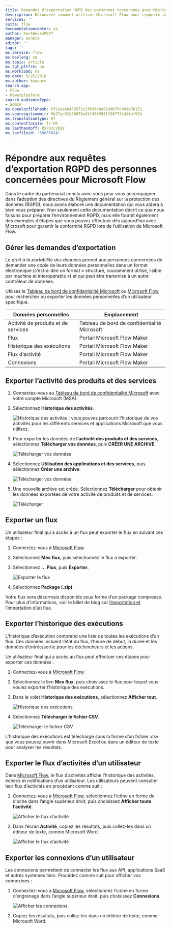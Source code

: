 ```yaml
---
title: Demandes d’exportation RGPD des personnes concernées avec Microsoft Flow pour les comptes Microsoft (MSA) | Microsoft Docs
description: Découvrez comment utiliser Microsoft Flow pour répondre aux demandes d’exportation RGPD des personnes concernées pour les comptes Microsoft.
services: ''
suite: flow
documentationcenter: na
author: KentWeareMSFT
manager: anneta
editor: ''
tags: ''
ms.service: flow
ms.devlang: na
ms.topic: article
ms.tgt_pltfrm: na
ms.workload: na
ms.date: 5/25/2018
ms.author: keweare
search.app:
- Flow
- Powerplatform
search.audienceType:
- admin
ms.openlocfilehash: 6f181a66453573c2f636cbe5130b7fc003a3b151
ms.sourcegitcommit: 5b27ac91b56078e91f45f993f1967731d14af92b
ms.translationtype: HT
ms.contentlocale: fr-FR
ms.lasthandoff: 05/03/2019
ms.locfileid: "65035024"
---
```

# <a name="responding-to-gdpr-data-subject-export-requests-for-microsoft-flow"></a>Répondre aux requêtes d’exportation RGPD des personnes concernées pour Microsoft Flow

Dans le cadre du partenariat conclu avec vous pour vous accompagner dans l’adoption des directives du Règlement général sur la protection des données (RGPD), nous avons élaboré une documentation qui vous aidera à bien vous préparer. Non seulement cette documentation décrit ce que nous faisons pour préparer l’environnement RGPD, mais elle fournit également des exemples d’étapes que vous pouvez effectuer dès aujourd'hui avec Microsoft pour garantir la conformité RGPD lors de l’utilisation de Microsoft Flow.

## <a name="manage-export-requests"></a>Gérer les demandes d’exportation

Le *droit à la portabilité des données* permet aux personnes concernées de demander une copie de leurs données personnelles dans un format électronique (c’est-à-dire un format « structuré, couramment utilisé, lisible par machine et interopérable ») et qui peut être transmise à un autre contrôleur de données.

Utilisez le [Tableau de bord de confidentialité Microsoft](https://account.microsoft.com/privacy/) ou [Microsoft Flow](https://flow.microsoft.com/) pour rechercher ou exporter les données personnelles d’un utilisateur spécifique.

|Données personnelles|Emplacement|
|-----------------|-------------------|
|Activité de produits et de services|Tableau de bord de confidentialité Microsoft|
|Flux|Portail Microsoft Flow Maker|
|Historique des exécutions|Portail Microsoft Flow Maker|
|Flux d’activité|Portail Microsoft Flow Maker|
|Connexions|Portail Microsoft Flow Maker|

## <a name="export-product-and-service-activity"></a>Exporter l’activité des produits et des services

1. Connectez-vous au [Tableau de bord de confidentialité Microsoft](https://account.microsoft.com/privacy/) avec votre compte Microsoft (MSA).
1. Sélectionnez **Historique des activités**.

    ![Historique des activités](./media/gdpr-dsr-export-msa/activityhistory.png) : vous pouvez parcourir l’historique de vos activités pour les différents services et applications Microsoft que vous utilisez.
1. Pour exporter les données de **l’activité des produits et des services**, sélectionnez **Télécharger vos données**, puis **CRÉER UNE ARCHIVE**.

    ![Télécharger vos données](./media/gdpr-dsr-export-msa/downloaddata.png)

1. Sélectionnez **Utilisation des applications et des services**, puis sélectionnez **Créer une archive**.

    ![Télécharger vos données](./media/gdpr-dsr-export-msa/create-archive.png)
1. Une nouvelle archive est créée. Sélectionnez **Télécharger** pour obtenir les données exportées de votre activité de produits et de services.

    ![Télécharger](./media/gdpr-dsr-export-msa/download.png)

## <a name="export-a-flow"></a>Exporter un flux

Un utilisateur final qui a accès à un flux peut exporter le flux en suivant ces étapes :

1. Connectez-vous à [Microsoft Flow](https://flow.microsoft.com/).

1. Sélectionnez **Mes flux**, puis sélectionnez le flux à exporter.

1. Sélectionnez **... Plus**, puis **Exporter**.

    ![Exporter le flux](./media/gdpr-dsr-export/export-flow.png)

1. Sélectionnez **Package (.zip)**.

Votre flux sera désormais disponible sous forme d’un package compressé. Pour plus d’informations, voir le billet de blog sur [l’exportation et l’importation d’un flux](https://flow.microsoft.com/blog/import-export-bap-packages/).

## <a name="export-run-history"></a>Exporter l’historique des exécutions

L’historique d’exécution comprend une liste de toutes les exécutions d’un flux. Ces données incluent l’état du flux, l’heure de début, la durée et les données d’entrée/sortie pour les déclencheurs et les actions.

Un utilisateur final qui a accès au flux peut effectuer ces étapes pour exporter ces données :

1. Connectez-vous à [Microsoft Flow](https://flow.microsoft.com/).
1. Sélectionnez le lien **Mes flux**, puis choisissez le flux pour lequel vous voulez exporter l’historique des exécutions.
1. Dans le volet **Historique des exécutions**, sélectionnez **Afficher tout**.

    ![Historique des exécutions](./media/gdpr-dsr-export/run-history.png)

1. Sélectionnez **Télécharger le fichier CSV**.

    ![Télécharger le fichier CSV](./media/gdpr-dsr-export/download-csv.png)

L’historique des exécutions est téléchargé sous la forme d’un fichier .csv que vous pouvez ouvrir dans Microsoft Excel ou dans un éditeur de texte pour analyser les résultats.

## <a name="export-a-users-activity-feed"></a>Exporter le flux d’activités d’un utilisateur

Dans [Microsoft Flow](https://flow.microsoft.com/), le flux d’activités affiche l’historique des activités, échecs et notifications d’un utilisateur. Les utilisateurs peuvent consulter leur flux d’activités en procédant comme suit :

1. Connectez-vous à [Microsoft Flow](http://flow.microsoft.com/), sélectionnez l’icône en forme de cloche dans l’angle supérieur droit, puis choisissez **Afficher toute l’activité**.

    ![Afficher le flux d’activité](./media/gdpr-dsr-export/show-activity-feed.png)

1. Dans l’écran **Activité**, copiez les résultats, puis collez-les dans un éditeur de texte, comme Microsoft Word.

    ![Afficher le flux d’activité](./media/gdpr-dsr-export/export-activity-feed.png)

## <a name="export-a-users-connections"></a>Exporter les connexions d’un utilisateur

Les connexions permettent de connecter les flux aux API, applications SaaS et autres systèmes tiers. Procédez comme suit pour afficher vos connexions :

1. Connectez-vous à [Microsoft Flow](http://flow.microsoft.com/), sélectionnez l’icône en forme d’engrenage dans l’angle supérieur droit, puis choisissez **Connexions**.

    ![Afficher les connexions](./media/gdpr-dsr-export/show-connections.png)
1. Copiez les résultats, puis collez-les dans un éditeur de texte, comme Microsoft Word.
